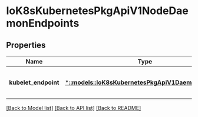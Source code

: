 # IoK8sKubernetesPkgApiV1NodeDaemonEndpoints

## Properties
Name | Type | Description | Notes
------------ | ------------- | ------------- | -------------
**kubelet_endpoint** | [***::models::IoK8sKubernetesPkgApiV1DaemonEndpoint**](io.k8s.kubernetes.pkg.api.v1.DaemonEndpoint.md) | Endpoint on which Kubelet is listening. | [optional] [default to null]

[[Back to Model list]](../README.md#documentation-for-models) [[Back to API list]](../README.md#documentation-for-api-endpoints) [[Back to README]](../README.md)


